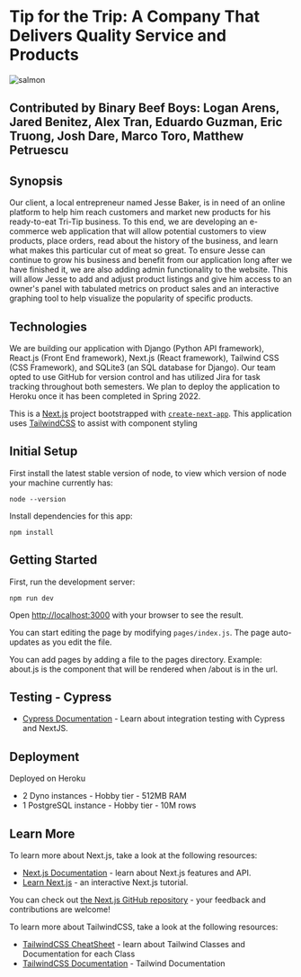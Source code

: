 # Tip for the Trip: A Company That Delivers Quality Service and Products

![salmon](https://user-images.githubusercontent.com/80246961/205195117-03d2da30-4e07-4f3c-b49a-05dafd7a1ce1.jpg)

## Contributed by Binary Beef Boys: Logan Arens, Jared Benitez, Alex Tran, Eduardo Guzman, Eric Truong, Josh Dare, Marco Toro, Matthew Petruescu

## Synopsis
Our client, a local entrepreneur named Jesse Baker, is in need of an online platform to help him reach customers and market new products for his ready-to-eat Tri-Tip business. To this end, we are developing an e-commerce web application that will allow potential customers to view products, place orders, read about the history of the business, and learn what makes this particular cut of meat so great. To ensure Jesse can continue to grow his business and benefit from our application long after we have finished it, we are also adding admin functionality to the website. This will allow Jesse to add and adjust product listings and give him access to an owner's panel with tabulated metrics on product sales and an interactive graphing tool to help visualize the popularity of specific products.

## Technologies
We are building our application with Django (Python API framework), React.js (Front End framework), Next.js (React framework), Tailwind CSS (CSS Framework), and SQLite3 (an SQL database for Django). Our team opted to use GitHub for version control and has utilized Jira for task tracking throughout both semesters. We plan to deploy the application to Heroku once it has been completed in Spring 2022.

This is a [Next.js](https://nextjs.org/) project bootstrapped with [`create-next-app`](https://github.com/vercel/next.js/tree/canary/packages/create-next-app).
This application uses [TailwindCSS](https://tailwindcss.com') to assist with component styling

## Initial Setup
First install the latest stable version of node,
to view which version of node your machine currently has:
```
node --version
```

Install dependencies for this app:
```
npm install
```

## Getting Started

First, run the development server:

```
npm run dev
```
Open [http://localhost:3000](http://localhost:3000) with your browser to see the result.

You can start editing the page by modifying `pages/index.js`. The page auto-updates as you edit the file.

You can add pages by adding a file to the pages directory. Example: about.js is the component that will be rendered when /about is in the url.

## Testing - Cypress
- [Cypress Documentation](https://nextjs.org/docs/testing) - Learn about integration testing with Cypress and NextJS.

## Deployment
Deployed on Heroku
- 2 Dyno instances - Hobby tier - 512MB RAM
- 1 PostgreSQL instance - Hobby tier - 10M rows

## Learn More

To learn more about Next.js, take a look at the following resources:

- [Next.js Documentation](https://nextjs.org/docs) - learn about Next.js features and API.
- [Learn Next.js](https://nextjs.org/learn) - an interactive Next.js tutorial.

You can check out [the Next.js GitHub repository](https://github.com/vercel/next.js/) - your feedback and contributions are welcome!


To learn more about TailwindCSS, take a look at the following resources:

- [TailwindCSS CheatSheet]('https://nerdcave.com/tailwind-cheat-sheet') - learn about Tailwind Classes and Documentation for each Class
- [TailwindCSS Documentation]('https://tailwindcss.com') - Tailwind Documentation
